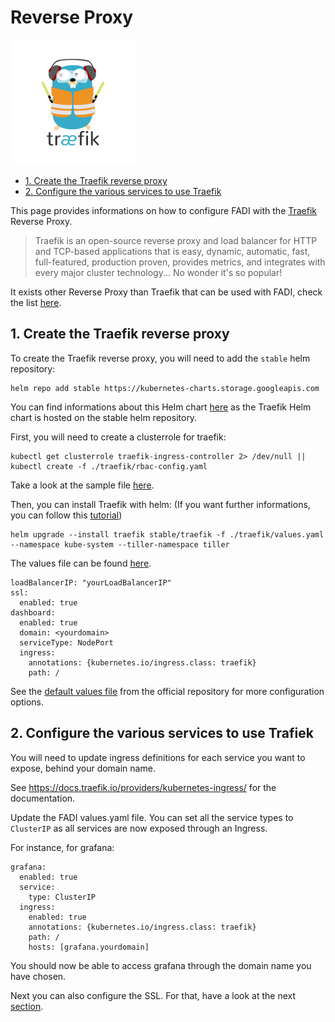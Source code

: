Reverse Proxy
==========

<p align="left";>
  <a href="https://traefik.io/" alt="traefik">
    <img src="/doc/images/logos/traefik-logo.png" width="200px" />
  </a>
</p>

* [1. Create the Traefik reverse proxy](#1-create-the-traefik-reverse-proxy)
* [2. Configure the various services to use Traefik](#2-configure-the-various-services-to-use-traefik)

This page provides informations on how to configure FADI with the [Traefik](https://traefik.io/) Reverse Proxy.

> Traefik is an open-source reverse proxy and load balancer for HTTP and TCP-based applications that is easy, dynamic, automatic, fast, full-featured, production proven, provides metrics, and integrates with every major cluster technology... No wonder it's so popular!

It exists other Reverse Proxy than Traefik that can be used with FADI, check the list [here](https://kubernetes.io/docs/concepts/services-networking/ingress-controllers/).

## 1. Create the Traefik reverse proxy

To create the Traefik reverse proxy, you will need to add the `stable` helm repository:

```
helm repo add stable https://kubernetes-charts.storage.googleapis.com
```

You can find informations about this Helm chart [here](https://github.com/helm/charts/tree/master/stable/traefik) as the Traefik Helm chart is hosted on the stable helm repository.

First, you will need to create a clusterrole for traefik:

```
kubectl get clusterrole traefik-ingress-controller 2> /dev/null || kubectl create -f ./traefik/rbac-config.yaml
```

Take a look at the sample file [here](/helm/traefik/rbac-config.yaml).

Then, you can install Traefik with helm: (If you want further informations, you can follow this [tutorial](https://docs.traefik.io/v1.3/user-guide/kubernetes/#deploy-trfik-using-helm-chart))

```
helm upgrade --install traefik stable/traefik -f ./traefik/values.yaml --namespace kube-system --tiller-namespace tiller
```

The values file can be found [here](/helm/traefik/values.yaml).

```
loadBalancerIP: "yourLoadBalancerIP"
ssl:
  enabled: true
dashboard:
  enabled: true
  domain: <yourdomain>
  serviceType: NodePort
  ingress:
    annotations: {kubernetes.io/ingress.class: traefik}
    path: /
```

See the [default values file](https://github.com/helm/charts/blob/master/stable/traefik/values.yaml) from the official repository for more configuration options.


## 2. Configure the various services to use Trafiek

You will need to update ingress definitions for each service you want to expose, behind your domain name.

See https://docs.traefik.io/providers/kubernetes-ingress/ for the documentation.

Update the FADI values.yaml file. You can set all the service types to `ClusterIP` as all services are now exposed through an Ingress. 

For instance, for grafana:
```
grafana:
  enabled: true
  service:
    type: ClusterIP
  ingress:
    enabled: true
    annotations: {kubernetes.io/ingress.class: traefik}
    path: /
    hosts: [grafana.yourdomain]
```

You should now be able to access grafana through the domain name you have chosen.

Next you can also configure the SSL. For that, have a look at the next  [section](/doc/SECURITY.md). 
